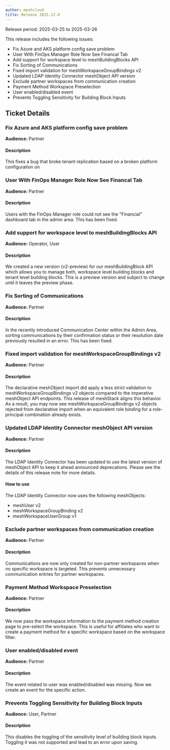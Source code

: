 ```yaml
---
author: meshcloud
title: Release 2025.12.0
---
```


Release period: 2025-03-25 to 2025-03-26

This release includes the following issues:
* Fix Azure and AKS platform config save problem
* User With FinOps Manager Role Now See Financal Tab
* Add support for workspace level to meshBuildingBlocks API
* Fix Sorting of Communications
* Fixed import validation for meshWorkspaceGroupBindings v2
* Updated LDAP Identity Connector meshObject API version
* Exclude partner workspaces from communication creation
* Payment Method Workspace Preselection
* User enabled/disabled event
* Prevents Toggling Sensitivity for Building Block Inputs
<!--truncate-->

## Ticket Details
### Fix Azure and AKS platform config save problem
**Audience:** Partner<br>

#### Description
This fixes a bug that broke tenant replication based on a 
broken platform configuration on

### User With FinOps Manager Role Now See Financal Tab
**Audience:** Partner<br>

#### Description
Users with the FinOps Manager role could not see the "Financial" dashboard tab in the admin area.
This has been fixed.

### Add support for workspace level to meshBuildingBlocks API
**Audience:** Operator, User<br>

#### Description
We created a new version (v2-preview) for our meshBuildingBlock API which allows
you to manage both, workspace level building blocks and tenant level building blocks.
This is a preview version and subject to change until it leaves the preview phase.

### Fix Sorting of Communications
**Audience:** Partner<br>

#### Description
In the recently introduced Communication Center within the Admin Area,
sorting communications by their confirmation status or their resolution date
previously resulted in an error. This has been fixed.

### Fixed import validation for meshWorkspaceGroupBindings v2
**Audience:** Partner<br>

#### Description
The declarative meshObject import did apply a less strict validation to
meshWorkspaceGroupBindings v2 objects compared to the imperative meshObject API endpoints.
This release of meshStack aligns this behavior. As a result, you may now see
meshWorkspaceGroupBindings v2 objects rejected from declarative import when an equivalent
role binding for a role-principal combination already exists.

### Updated LDAP Identity Connector meshObject API version
**Audience:** Partner<br>

#### Description
The LDAP Identity Connector has been updated to use the latest version of 
meshObject API to keep it ahead announced deprecations. Please see the details of this release note for more details.

#### How to use
The LDAP Identity Connector now uses the following meshObjects:
- meshUser v2
- meshWorkspaceGroupBinding v2 
- meshWorkspaceUserGroup v1

### Exclude partner workspaces from communication creation
**Audience:** Partner<br>

#### Description
Communications are now only created for non-partner workspaces when no specific workspace is targeted. This prevents unnecessary communication entries for partner workspaces.

### Payment Method Workspace Preselection
**Audience:** Partner<br>

#### Description
We now pass the workspace information to the payment 
method creation page to pre-select the workspace. 
This is useful for affiliates who want to create a 
payment method for a specific workspace based on the 
workspace filter.

### User enabled/disabled event
**Audience:** Partner<br>

#### Description
The event related to user was enabled/disabled was missing. Now 
we create an event for the specific action.

### Prevents Toggling Sensitivity for Building Block Inputs
**Audience:** User, Partner<br>

#### Description
This disables the toggling of the sensitivity level of building block inputs.
Toggling it was not supported and lead to an error upon saving.

